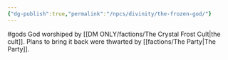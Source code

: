 ```yaml
---
{"dg-publish":true,"permalink":"/npcs/divinity/the-frozen-god/"}
---
```


#gods
God worshiped by [[DM ONLY/factions/The Crystal Frost Cult\|the cult]]. Plans to bring it back were thwarted by [[factions/The Party\|The Party]].